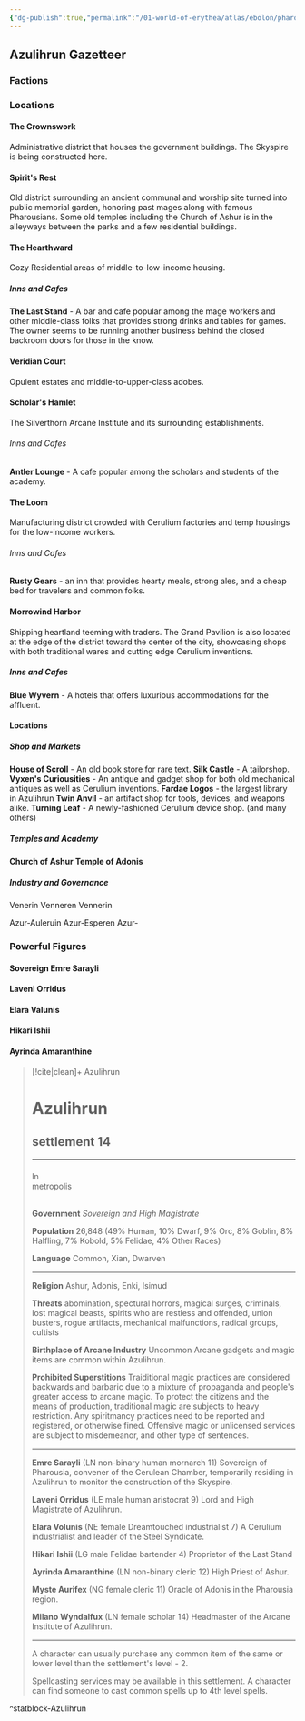 ```yaml
---
{"dg-publish":true,"permalink":"/01-world-of-erythea/atlas/ebolon/pharousia/azulihrun/","title":"Azulihrun, the Cerulean City","tags":["Location"],"noteIcon":"lamp"}
---
```




## Azulihrun Gazetteer
### Factions 

### Locations
#### The Crownswork
Administrative district that houses the government buildings. The Skyspire is being constructed here. 


#### Spirit's Rest 
Old district surrounding an ancient communal and worship site turned into public memorial garden, honoring past mages along with famous Pharousians. Some old temples including the Church of Ashur is in the alleyways between the parks and a few residential buildings.


#### The Hearthward
Cozy Residential areas of middle-to-low-income housing. 
##### Inns and Cafes
**The Last Stand** - A bar and cafe popular among the mage workers and other middle-class folks that provides strong drinks and tables for games. The owner seems to be running another business behind the closed backroom doors for those in the know.


#### Veridian Court 
Opulent estates and middle-to-upper-class adobes.  

#### Scholar's Hamlet 
The Silverthorn Arcane Institute and its surrounding establishments.  
###### Inns and Cafes
**Antler Lounge** - A cafe popular among the scholars and students of the academy. 


#### The Loom
Manufacturing district crowded with Cerulium factories and temp housings for the low-income workers.  
###### Inns and Cafes
**Rusty Gears** - an inn that provides hearty meals, strong ales, and a cheap bed for travelers and common folks. 

#### Morrowind Harbor 
Shipping heartland teeming with traders. The Grand Pavilion is also located at the edge of the district toward the center of the city, showcasing shops with both traditional wares and cutting edge Cerulium inventions.  
##### Inns and Cafes
**Blue Wyvern** - A hotels that offers luxurious accommodations for the affluent. 

#### Locations

##### Shop and Markets 
**House of Scroll** - An old book store for rare text. 
**Silk Castle** - A tailorshop. 
**Vyxen's Curiousities** - An antique and gadget shop for both old mechanical antiques as well as Cerulium inventions. 
**Fardae Logos** - the largest library in Azulihrun 
**Twin Anvil** - an artifact shop for tools, devices, and weapons alike. 
**Turning Leaf** - A newly-fashioned Cerulium device shop. 
(and many others)

##### Temples and Academy 
**Church of Ashur**
**Temple of Adonis**

##### Industry and Governance

Venerin
Venneren
Vennerin

Azur-Auleruin
Azur-Esperen
Azur-




### Powerful Figures
#### Sovereign Emre Sarayli 


#### Laveni Orridus 


#### Elara Valunis 


#### Hikari Ishii 


#### Ayrinda Amaranthine

>[!cite|clean]+ Azulihrun
><div class="pf2block" style="width: 100%; margin:  auto"> <div class="d-flex"> <h1>Azulihrun </h1> <h2 class="ml-auto">settlement 14 </h2> </div> <div style="background: rgb(119, 119, 119); height: 2px; margin: 0px 0px 0.2rem;"></div> <div style="" class="pf-trait pf-trait-edge">&nbsp;</div> <div class="pf-trait pf-trait-align">ln</div> <div class="pf-trait pf-trait-type">metropolis</div> <div style="" class="pf-trait pf-trait-edge">&nbsp;</div> <div class="text-pf"> <p class="hang"><strong>Government</strong> <em>Sovereign and High Magistrate</em></p> <p class="hang"><strong>Population</strong> 26,848 (49% Human, 10% Dwarf, 9% Orc, 8% Goblin, 8% Halfling, 7% Kobold, 5% Felidae, 4% Other Races)</p> <p class="hang"><strong>Language</strong> Common, Xian, Dwarven</p> <div style="background: #cccccc; height: 2px; margin: 1px 0; border-bottom: 1px solid #00000066"></div> <p class="hang"><strong>Religion</strong> Ashur, Adonis, Enki, Isimud</p> <p class="hang"><strong>Threats</strong> abomination, spectural horrors, magical surges, criminals, lost magical beasts, spirits who are restless and offended, union busters, rogue artifacts, mechanical malfunctions, radical groups, cultists</p> <p class="hang"><strong>Birthplace of Arcane Industry</strong> Uncommon Arcane gadgets and magic items are common within Azulihrun. </p> <p class="hang"><strong>Prohibited Superstitions</strong> Traiditional magic practices are considered backwards and barbaric due to a mixture of propaganda and people's greater access to arcane magic. To protect the citizens and the means of production, traditional magic are subjects to heavy restriction. Any spiritmancy practices need to be reported and registered, or otherwise fined. Offensive magic or unlicensed services are subject to misdemeanor, and other type of sentences. </p> <div style="background: #cccccc; height: 2px; margin: 1px 0; border-bottom: 1px solid #00000066"></div> <p class="hang"><strong>Emre Sarayli</strong> (LN non-binary human mornarch 11) Sovereign of Pharousia, convener of the Cerulean Chamber, temporarily residing in Azulihrun to monitor the construction of the Skyspire. </p> <p class="hang"><strong>Laveni Orridus</strong> (LE male human aristocrat 9) Lord and High Magistrate of Azulihrun.</p> <p class="hang"><strong>Elara Volunis</strong> (NE female Dreamtouched industrialist 7) A Cerulium industrialist and leader of the Steel Syndicate. </p> <p class="hang"><strong>Hikari Ishii</strong> (LG male Felidae bartender 4) Proprietor of the Last Stand </p> <p class="hang"><strong>Ayrinda Amaranthine</strong> (LN non-binary cleric 12) High Priest of Ashur. </p> <p class="hang"><strong>Myste Aurifex</strong> (NG female cleric 11) Oracle of Adonis in the Pharousia region. </p> <p class="hang"><strong>Milano Wyndalfux</strong> (LN female scholar 14) Headmaster of the Arcane Institute of Azulihrun. </p> <div style="background: #cccccc; height: 2px; margin: 1px 0; border-bottom: 1px solid #00000066"></div> <p>A character can usually purchase any common item of the same or lower level than the settlement's level - 2. </p> <p>Spellcasting services may be available in this settlement. A character can find someone to cast common spells up to 4th level spells. </p> </div> </div>

^statblock-Azulihrun